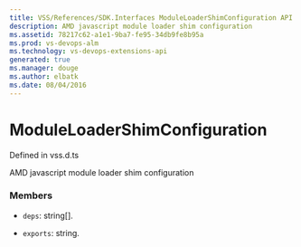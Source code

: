 ```yaml
---
title: VSS/References/SDK.Interfaces ModuleLoaderShimConfiguration API | Extensions for Visual Studio Team Services
description: AMD javascript module loader shim configuration
ms.assetid: 78217c62-a1e1-9ba7-fe95-34db9fe8b95a
ms.prod: vs-devops-alm
ms.technology: vs-devops-extensions-api
generated: true
ms.manager: douge
ms.author: elbatk
ms.date: 08/04/2016
---
```


# ModuleLoaderShimConfiguration

Defined in vss.d.ts


AMD javascript module loader shim configuration 

### Members

* `deps`: string[]. 

* `exports`: string. 

